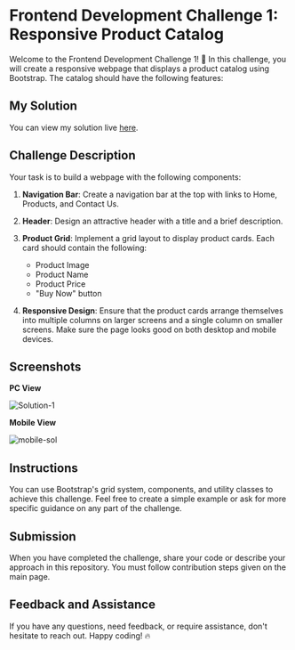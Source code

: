 # Frontend Development Challenge 1: Responsive Product Catalog

Welcome to the Frontend Development Challenge 1! 🚀 In this challenge, you will create a responsive webpage that displays a product catalog using Bootstrap. The catalog should have the following features:

## My Solution
You can view my solution live [here](https://vaibhavyt.github.io/Development-Challenges/FRONTEND/WEB/Responsive%20Product%20Catalog%20CH-1/).

## Challenge Description

Your task is to build a webpage with the following components:

1. **Navigation Bar**: Create a navigation bar at the top with links to Home, Products, and Contact Us.

2. **Header**: Design an attractive header with a title and a brief description.

3. **Product Grid**: Implement a grid layout to display product cards. Each card should contain the following:

   - Product Image
   - Product Name
   - Product Price
   - "Buy Now" button

4. **Responsive Design**: Ensure that the product cards arrange themselves into multiple columns on larger screens and a single column on smaller screens. Make sure the page looks good on both desktop and mobile devices.

## Screenshots

**PC View**

![Solution-1](https://github.com/VaibhavYT/Development-Challenges/assets/78371075/d42924ef-5f93-46c5-9184-d28639f2ef22)


**Mobile View**

![mobile-sol](https://github.com/VaibhavYT/Development-Challenges/assets/78371075/1470c9e1-b928-4b84-b439-0014a484c49f)


## Instructions

You can use Bootstrap's grid system, components, and utility classes to achieve this challenge. Feel free to create a simple example or ask for more specific guidance on any part of the challenge.

## Submission

When you have completed the challenge, share your code or describe your approach in this repository. You must follow contribution steps given on the main page.

## Feedback and Assistance

If you have any questions, need feedback, or require assistance, don't hesitate to reach out. Happy coding! 🔥
